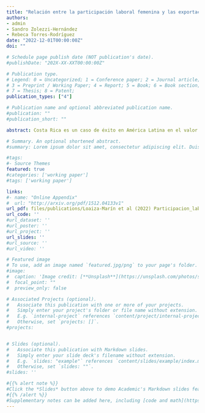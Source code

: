 ```yaml
---
title: "Relación entre la participación laboral femenina y las exportaciones de servicios basados en el conocimiento en Costa Rica: Evidencia empírica a nivel de firmas"
authors:
- admin
- Sandro Zolezzi-Hernández
- Rebeca Torres-Rodríguez
date: "2022-12-01T00:00:00Z"
doi: ""

# Schedule page publish date (NOT publication's date).
#publishDate: "202X-XX-XXT00:00:00Z"

# Publication type.
# Legend: 0 = Uncategorized; 1 = Conference paper; 2 = Journal article;
# 3 = Preprint / Working Paper; 4 = Report; 5 = Book; 6 = Book section;
# 7 = Thesis; 8 = Patent;
publication_types: ["4"]

# Publication name and optional abbreviated publication name.
#publication: ""
#publication_short: ""

abstract: Costa Rica es un caso de éxito en América Latina en el valor de sus exportaciones de servicios basados en el conocimiento (SBC) alcanzando a cerca del 8% de su producto interno bruto en el año 2019. Este artículo encuentra evidencia empírica causal que la participación laboral femenina en las exportaciones de este sector es positiva y estadísticamente significativa. Usando datos de panel a nivel de empresas locales y extranjeras operando en el régimen de Zona Franca de Costa Rica entre los años 2010 y 2019 y usando distintas técnicas econométricas, se encuentra que dicha participación femenina se fortalece cuando las empresas son extranjeras y son consideradas grandes por su nivel de empleo. Finalmente, en este artículo se evidencia que no existe discriminación de género en la demanda de estas empresas cuando contratan nuevo personal lo que es un importante aliciente para que más mujeres se incorporen a la población económicamente activa del país, especialmente porque los salarios promedios en este sector son mucho más altos que en el sector de manufactura.

# Summary. An optional shortened abstract.
#summary: Lorem ipsum dolor sit amet, consectetur adipiscing elit. Duis posuere tellus ac convallis placerat. Proin tincidunt magna sed ex sollicitudin condimentum.

#tags:
#- Source Themes
featured: true
#categories: ['working paper']
#tags: ['working paper']

links:
#- name: "Online Appendix"
#  url: "http://arxiv.org/pdf/1512.04133v1"
url_pdf: files/publications/Loaiza-Marín et al (2022) Participacion_laboral_femenina_y_las_exportaciones_Costa_Rica.pdf
url_code: ''
#url_dataset: ''
#url_poster: ''
#url_project: ''
url_slides: ''
#url_source: ''
#url_video: ''

# Featured image
# To use, add an image named `featured.jpg/png` to your page's folder. 
#image:
#  caption: 'Image credit: [**Unsplash**](https://unsplash.com/photos/s9CC2SKySJM)'
#  focal_point: ""
#  preview_only: false

# Associated Projects (optional).
#   Associate this publication with one or more of your projects.
#   Simply enter your project's folder or file name without extension.
#   E.g. `internal-project` references `content/project/internal-project/index.md`.
#   Otherwise, set `projects: []`.
#projects:


# Slides (optional).
#   Associate this publication with Markdown slides.
#   Simply enter your slide deck's filename without extension.
#   E.g. `slides: "example"` references `content/slides/example/index.md`.
#   Otherwise, set `slides: ""`.
#slides: ''

#{{% alert note %}}
#Click the *Slides* button above to demo Academic's Markdown slides feature.
#{{% /alert %}}
#Supplementary notes can be added here, including [code and math](https://sourcethemes.com/academic/docs/writing-markdown-latex/).
---
```




